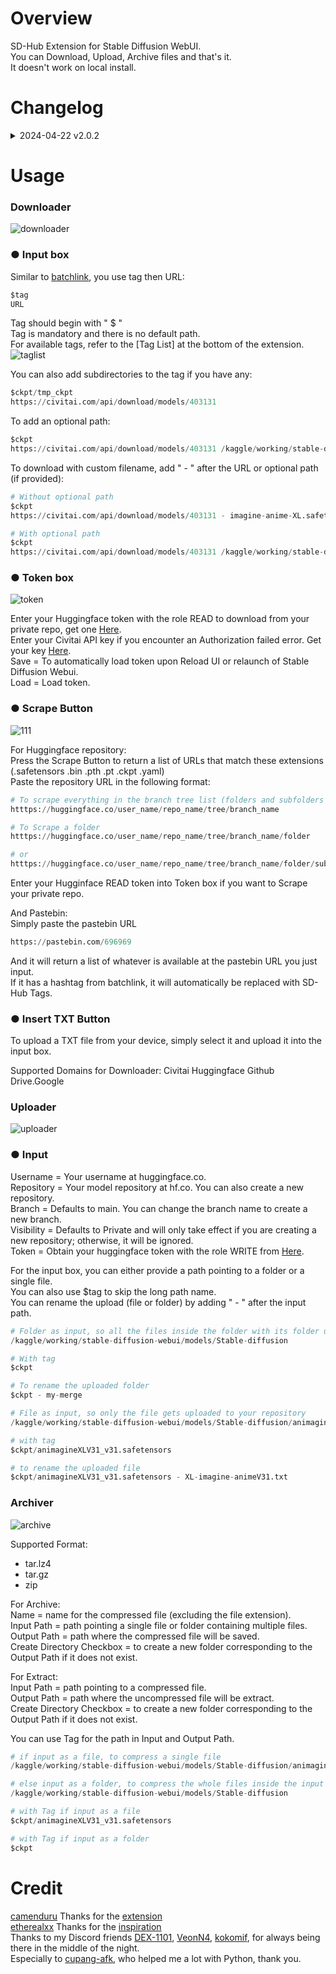 # Overview
SD-Hub Extension for Stable Diffusion WebUI.<br>
You can Download, Upload, Archive files and that's it.<br>
It doesn't work on local install.

# Changelog
<details>
<summary>2024-04-22 v2.0.2</summary>
● Added Scrape Button to return a list of Resolve URL from Huggingface repository, and Pastebin.<br>
● Improved Compress and Decompress logic for Archiver.<br>
</details>

# Usage
<h3>Downloader</h3>

![downloader](https://github.com/gutris1/sd-hub/assets/132797949/7d3f2d46-36cb-47b9-b9ed-9e7d3198ea27)

### ● Input box
Similar to [batchlink](https://github.com/etherealxx/batchlinks-webui), you use tag then URL:

```python
$tag
URL
```
Tag should begin with " $ "<br>
Tag is mandatory and there is no default path.<br>
For available tags, refer to the [Tag List] at the bottom of the extension.<br>
![taglist](https://github.com/gutris1/sd-hub/assets/132797949/4e08189c-9617-4681-8985-38cbfd5acb2e)

You can also add subdirectories to the tag if you have any:
```python
$ckpt/tmp_ckpt
https://civitai.com/api/download/models/403131
```

To add an optional path:
```python
$ckpt
https://civitai.com/api/download/models/403131 /kaggle/working/stable-diffusion-webui/zzzzz
```

To download with custom filename, add " - " after the URL or optional path (if provided):
```python
# Without optional path
$ckpt
https://civitai.com/api/download/models/403131 - imagine-anime-XL.safetensors

# With optional path
$ckpt
https://civitai.com/api/download/models/403131 /kaggle/working/stable-diffusion-webui/zzzzz - imagine-anime-XL.safetensors
```

### ● Token box
![token](https://github.com/gutris1/sd-hub/assets/132797949/b95fe024-0cde-4462-8ca1-3e6df2b10cc3)<br>

Enter your Huggingface token with the role READ to download from your private repo, get one [Here](https://huggingface.co/settings/tokens).<br>
Enter your Civitai API key if you encounter an Authorization failed error. Get your key [Here](https://civitai.com/user/account).<br>
Save = To automatically load token upon Reload UI or relaunch of Stable Diffusion Webui.<br>
Load = Load token.

### ● Scrape Button
![111](https://github.com/gutris1/sd-hub/assets/132797949/005e0a1b-1552-48bb-b331-d0eb11789f1c)

For Huggingface repository:<br>
Press the Scrape Button to return a list of URLs that match these extensions (.safetensors .bin .pth .pt .ckpt .yaml)<br>
Paste the repository URL in the following format:<br>

```python
# To scrape everything in the branch tree list (folders and subfolders won't be included)
htttps://huggingface.co/user_name/repo_name/tree/branch_name

# To Scrape a folder
htttps://huggingface.co/user_name/repo_name/tree/branch_name/folder

# or
htttps://huggingface.co/user_name/repo_name/tree/branch_name/folder/sub_folder
```
Enter your Hugginface READ token into Token box if you want to Scrape your private repo.<br>

And Pastebin:<br>
Simply paste the pastebin URL<br>
```python
https://pastebin.com/696969
```
And it will return a list of whatever is available at the pastebin URL you just input.<br>
If it has a hashtag from batchlink, it will automatically be replaced with SD-Hub Tags.<br>

### ● Insert TXT Button
To upload a TXT file from your device, simply select it and upload it into the input box.<br>

Supported Domains for Downloader: Civitai Huggingface Github Drive.Google

<h3>Uploader</h3>
  
![uploader](https://github.com/gutris1/sd-hub/assets/132797949/9b05b84a-f904-453a-9191-84c0be819c3a)

### ● Input
Username = Your username at huggingface.co.<br>
Repository = Your model repository at hf.co. You can also create a new repository.<br>
Branch = Defaults to main. You can change the branch name to create a new branch.<br>
Visibility = Defaults to Private and will only take effect if you are creating a new repository; otherwise, it will be ignored.<br>
Token = Obtain your huggingface token with the role WRITE from [Here](https://huggingface.co/settings/tokens).<br>

For the input box, you can either provide a path pointing to a folder or a single file.<br>
You can also use $tag to skip the long path name.<br>
You can rename the upload (file or folder) by adding " - " after the input path.<br>
```python
# Folder as input, so all the files inside the folder with its folder uploaded to your repository
/kaggle/working/stable-diffusion-webui/models/Stable-diffusion

# With tag
$ckpt

# To rename the uploaded folder
$ckpt - my-merge

# File as input, so only the file gets uploaded to your repository
/kaggle/working/stable-diffusion-webui/models/Stable-diffusion/animagineXLV31_v31.safetensors

# with tag
$ckpt/animagineXLV31_v31.safetensors

# to rename the uploaded file
$ckpt/animagineXLV31_v31.safetensors - XL-imagine-animeV31.txt
```
<h3>Archiver</h3>

![archive](https://github.com/gutris1/sd-hub/assets/132797949/4fbb2d11-929e-4f80-bd23-cc86b2a13bc5)

Supported Format:
- tar.lz4
- tar.gz
- zip

For Archive:<br>
Name = name for the compressed file (excluding the file extension).<br>
Input Path = path pointing a single file or folder containing multiple files.<br>
Output Path = path where the compressed file will be saved.<br>
Create Directory Checkbox = to create a new folder corresponding to the Output Path if it does not exist.<br>

For Extract:<br>
Input Path = path pointing to a compressed file.<br>
Output Path = path where the uncompressed file will be extract.<br>
Create Directory Checkbox = to create a new folder corresponding to the Output Path if it does not exist.<br>

You can use Tag for the path in Input and Output Path.<br>
```python
# if input as a file, to compress a single file
/kaggle/working/stable-diffusion-webui/models/Stable-diffusion/animagineXLV31_v31.safetensors

# else input as a folder, to compress the whole files inside the input folder
/kaggle/working/stable-diffusion-webui/models/Stable-diffusion

# with Tag if input as a file
$ckpt/animagineXLV31_v31.safetensors

# with Tag if input as a folder
$ckpt
```

# Credit
[camenduru](https://github.com/camenduru) Thanks for the [extension](https://github.com/camenduru/stable-diffusion-webui-huggingface)<br>
[etherealxx](https://github.com/etherealxx) Thanks for the [inspiration](https://github.com/etherealxx/batchlinks-webui)<br>
Thanks to my Discord friends [DEX-1101](https://github.com/DEX-1101), [VeonN4](https://github.com/VeonN4), [kokomif](https://github.com/kokomif), for always being there in the middle of the night.<br>
Especially to [cupang-afk](https://github.com/cupang-afk), who helped me a lot with Python, thank you.